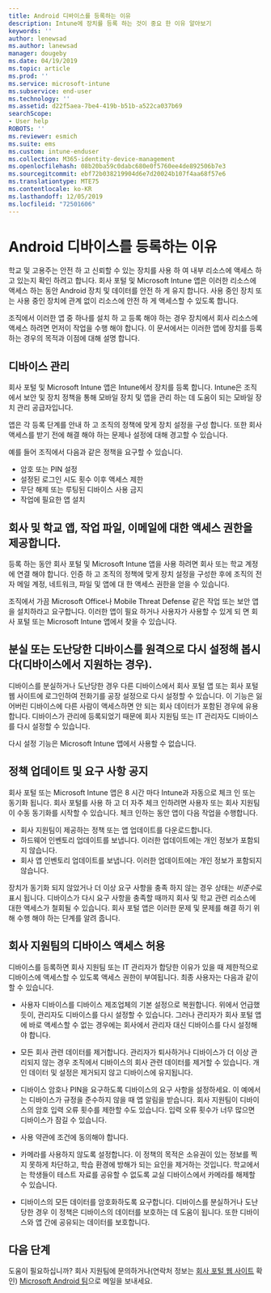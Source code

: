 ```yaml
---
title: Android 디바이스를 등록하는 이유
description: Intune에 장치를 등록 하는 것이 중요 한 이유 알아보기
keywords: ''
author: lenewsad
ms.author: lanewsad
manager: dougeby
ms.date: 04/19/2019
ms.topic: article
ms.prod: ''
ms.service: microsoft-intune
ms.subservice: end-user
ms.technology: ''
ms.assetid: d22f5aea-7be4-419b-b51b-a522ca037b69
searchScope:
- User help
ROBOTS: ''
ms.reviewer: esmich
ms.suite: ems
ms.custom: intune-enduser
ms.collection: M365-identity-device-management
ms.openlocfilehash: 08b20ba59c0dabc680e0f5760ee4de892506b7e3
ms.sourcegitcommit: ebf72b038219904d6e7d20024b107f4aa68f57e6
ms.translationtype: MTE75
ms.contentlocale: ko-KR
ms.lasthandoff: 12/05/2019
ms.locfileid: "72501606"
---
```

# <a name="why-enroll-your-android-device"></a>Android 디바이스를 등록하는 이유  

학교 및 고용주는 안전 하 고 신뢰할 수 있는 장치를 사용 하 여 내부 리소스에 액세스 하 고 있는지 확인 하려고 합니다. 회사 포털 및 Microsoft Intune 앱은 이러한 리소스에 액세스 하는 동안 Android 장치 및 데이터를 안전 하 게 유지 합니다. 사용 중인 장치 또는 사용 중인 장치에 관계 없이 리소스에 안전 하 게 액세스할 수 있도록 합니다. 

조직에서 이러한 앱 중 하나를 설치 하 고 등록 해야 하는 경우 장치에서 회사 리소스에 액세스 하려면 먼저이 작업을 수행 해야 합니다. 이 문서에서는 이러한 앱에 장치를 등록 하는 경우의 목적과 이점에 대해 설명 합니다.  

## <a name="gets-your-device-managed"></a>디바이스 관리  
 회사 포털 및 Microsoft Intune 앱은 Intune에서 장치를 등록 합니다.  Intune은 조직에서 보안 및 장치 정책을 통해 모바일 장치 및 앱을 관리 하는 데 도움이 되는 모바일 장치 관리 공급자입니다. 

앱은 각 등록 단계를 안내 하 고 조직의 정책에 맞게 장치 설정을 구성 합니다. 또한 회사 액세스를 받기 전에 해결 해야 하는 문제나 설정에 대해 경고할 수 있습니다.  

예를 들어 조직에서 다음과 같은 정책을 요구할 수 있습니다.  
* 암호 또는 PIN 설정
* 설정된 로그인 시도 횟수 이후 액세스 제한
* 무단 해제 또는 루팅된 디바이스 사용 금지
* 작업에 필요한 앱 설치  

## <a name="gives-you-access-to-work-and-school-apps-work-files-and-email"></a>회사 및 학교 앱, 작업 파일, 이메일에 대한 액세스 권한을 제공합니다.  
등록 하는 동안 회사 포털 및 Microsoft Intune 앱을 사용 하려면 회사 또는 학교 계정에 연결 해야 합니다.  인증 하 고 조직의 정책에 맞게 장치 설정을 구성한 후에 조직의 전자 메일 계정, 네트워크, 파일 및 앱에 대 한 액세스 권한을 얻을 수 있습니다.  

조직에서 가끔 Microsoft Office나 Mobile Threat Defense 같은 작업 또는 보안 앱을 설치하라고 요구합니다. 이러한 앱이 필요 하거나 사용자가 사용할 수 있게 되 면 회사 포털 또는 Microsoft Intune 앱에서 찾을 수 있습니다.

## <a name="lets-you-remotely-reset-a-lost-or-stolen-device-if-device-supports-it"></a>분실 또는 도난당한 디바이스를 원격으로 다시 설정해 봅시다(디바이스에서 지원하는 경우).
디바이스를 분실하거나 도난당한 경우 다른 디바이스에서 회사 포털 앱 또는 회사 포털 웹 사이트에 로그인하여 전화기를 공장 설정으로 다시 설정할 수 있습니다. 이 기능은 잃어버린 디바이스에 다른 사람이 액세스하면 안 되는 회사 데이터가 포함된 경우에 유용합니다. 디바이스가 관리에 등록되었기 때문에 회사 지원팀 또는 IT 관리자도 디바이스를 다시 설정할 수 있습니다.  

다시 설정 기능은 Microsoft Intune 앱에서 사용할 수 없습니다.  

## <a name="notifies-you-of-policy-updates-and-requirements"></a>정책 업데이트 및 요구 사항 공지
회사 포털 또는 Microsoft Intune 앱은 8 시간 마다 Intune과 자동으로 체크 인 또는 동기화 됩니다. 회사 포털를 사용 하 고 더 자주 체크 인하려면 사용자 또는 회사 지원팀이 수동 동기화를 시작할 수 있습니다. 체크 인하는 동안 앱이 다음 작업을 수행합니다.  

* 회사 지원팀이 제공하는 정책 또는 앱 업데이트를 다운로드합니다.  
* 하드웨어 인벤토리 업데이트를 보냅니다. 이러한 업데이트에는 개인 정보가 포함되지 않습니다.  
* 회사 앱 인벤토리 업데이트를 보냅니다. 이러한 업데이트에는 개인 정보가 포함되지 않습니다.  

장치가 동기화 되지 않았거나 더 이상 요구 사항을 충족 하지 않는 경우 상태는 *비준수*로 표시 됩니다. 디바이스가 다시 요구 사항을 충족할 때까지 회사 및 학교 관련 리소스에 대한 액세스가 철회될 수 있습니다. 회사 포털 앱은 이러한 문제 및 문제를 해결 하기 위해 수행 해야 하는 단계를 알려 줍니다.  


## <a name="permits-company-support-access-to-your-device"></a>회사 지원팀의 디바이스 액세스 허용
디바이스를 등록하면 회사 지원팀 또는 IT 관리자가 합당한 이유가 있을 때 제한적으로 디바이스에 액세스할 수 있도록 액세스 권한이 부여됩니다. 최종 사용자는 다음과 같이 할 수 있습니다.  

* 사용자 디바이스를 디바이스 제조업체의 기본 설정으로 복원합니다. 위에서 언급했듯이, 관리자도 디바이스를 다시 설정할 수 있습니다. 그러나 관리자가 회사 포털 앱에 바로 액세스할 수 없는 경우에는 회사에서 관리자 대신 디바이스를 다시 설정해야 합니다.  

* 모든 회사 관련 데이터를 제거합니다. 관리자가 퇴사하거나 디바이스가 더 이상 관리되지 않는 경우 조직에서 디바이스의 회사 관련 데이터를 제거할 수 있습니다. 개인 데이터 및 설정은 제거되지 않고 디바이스에 유지됩니다.  

* 디바이스 암호나 PIN을 요구하도록 디바이스의 요구 사항을 설정하세요. 이 예에서는 디바이스가 규정을 준수하지 않을 때 앱 알림을 받습니다. 회사 지원팀이 디바이스의 암호 입력 오류 횟수를 제한할 수도 있습니다. 입력 오류 횟수가 너무 많으면 디바이스가 잠길 수 있습니다.  

* 사용 약관에 조건에 동의해야 합니다.  

* 카메라를 사용하지 않도록 설정합니다. 이 정책의 목적은 소유권이 있는 정보를 찍지 못하게 차단하고, 학습 환경에 방해가 되는 요인을 제거하는 것입니다. 학교에서는 학생들이 테스트 자료를 공유할 수 없도록 교실 디바이스에서 카메라를 해제할 수 있습니다.  

* 디바이스의 모든 데이터를 암호화하도록 요구합니다. 디바이스를 분실하거나 도난당한 경우 이 정책은 디바이스의 데이터를 보호하는 데 도움이 됩니다. 또한 디바이스와 앱 간에 공유되는 데이터를 보호합니다. 

## <a name="next-steps"></a>다음 단계  

도움이 필요하십니까? 회사 지원팀에 문의하거나(연락처 정보는 [회사 포털 웹 사이트](https://go.microsoft.com/fwlink/?linkid=2010980) 확인) <a href="mailto:wintunedroidfbk@microsoft.com?subject=I'm having trouble installing the Company Portal app on my Android device&body=Describe the issue you're experiencing here.">Microsoft Android 팀</a>으로 메일을 보내세요.

